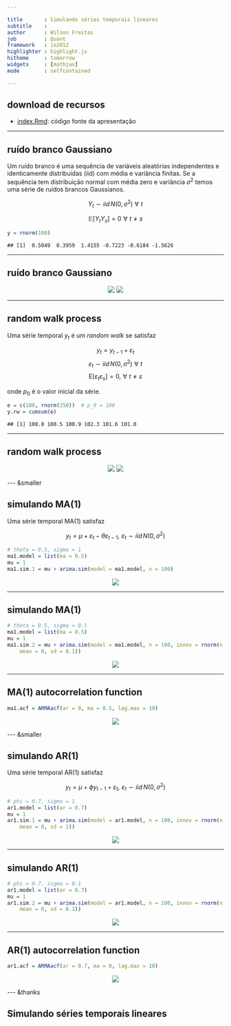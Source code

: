 ```yaml
---

title       : Simulando séries temporais lineares  
subtitle    :   
author      : Wilson Freitas  
job         : Quant  
framework   : io2012  
highlighter : highlight.js  
hitheme     : tomorrow  
widgets     : [mathjax]  
mode        : selfcontained  

---
```


## download de recursos

- [index.Rmd](index.Rmd): código fonte da apresentação

---

## ruído branco Gaussiano

Um ruído branco é uma sequência de variáveis aleatórias independentes e identicamente distribuídas (iid) com média e variância finitas. Se a sequência tem distribuição normal com média zero e variância $\sigma^2$ temos uma série de ruídos brancos Gaussianos.

$$ Y_t \sim iid\,N(0, \sigma^2)\,\, \forall\,\, t $$

$$ \mathbb{E}[Y_tY_s] = 0 \,\, \forall\,\, t \neq s $$




```r
y = rnorm(100)
```


```
## [1]  0.5049  0.3959  1.4155 -0.7223 -0.6184 -1.5626
```


---

## ruído branco Gaussiano






<p style="text-align:center;">
<img src="figure/whitenoise.png">
<img src="figure/whitenoise-acf.png">
</p>

<!-- <table>
<tr>
<th>Ruído branco</th><th>Autocorrelação</th>
</tr>
<tr>
<td><img src="figure/whitenoise.png"></td>
<td><img src="figure/whitenoise-acf.png"></td>
</tr>
</table> -->

---

## random walk process

Uma série temporal ${y_t}$ é um *random walk* se satisfaz

$$y_t = y_{t-1} + \varepsilon_t$$
$$ \varepsilon_t \sim iid\, N(0, \sigma^2)\,\, \forall \,\, t $$
$$ \mathrm{E}\left[ \varepsilon_t\varepsilon_s \right] = 0,\,\, \forall \,\, t \neq s  $$

onde $p_0$ é o valor inicial da série.




```r
e = c(100, rnorm(250))  # p_0 = 100
y.rw = cumsum(e)
```


```
## [1] 100.0 100.5 100.9 102.3 101.6 101.0
```


---

## random walk process






<p style="text-align:center;">
	<img src="figure/random-walk.png">
	<img src="figure/random-walk-acf.png">
</p>

--- &smaller

## simulando MA(1)

Uma série temporal MA(1) satisfaz

$$y_t = \mu + \varepsilon_t - \theta\varepsilon_{t-1},\,\, \varepsilon_t \sim iid\, N(0,\sigma^2)$$




```r
# theta = 0.5, sigma = 1
ma1.model = list(ma = 0.5)
mu = 1
ma1.sim.1 = mu + arima.sim(model = ma1.model, n = 100)
```



<p style="text-align:center;">
<img src="figure/ma1-sim-1.png">
</p>


---

## simulando MA(1)




```r
# theta = 0.5, sigma = 0.1
ma1.model = list(ma = 0.5)
mu = 1
ma1.sim.2 = mu + arima.sim(model = ma1.model, n = 100, innov = rnorm(n = 100, 
    mean = 0, sd = 0.1))
```



<p style="text-align:center;">
<img src="figure/ma1-sim-2.png">
</p>

---

## MA(1) autocorrelation function


```r
ma1.acf = ARMAacf(ar = 0, ma = 0.5, lag.max = 10)
```



<p style="text-align:center;">
<img src="figure/ma1-acf.png">
</p>

--- &smaller

## simulando AR(1)

Uma série temporal AR(1) satisfaz

$$y_t = \mu + \phi y_{t-1} + \varepsilon_t,\,\, \varepsilon_t \sim iid\,N(0,\sigma^2)$$




```r
# phi = 0.7, sigma = 1
ar1.model = list(ar = 0.7)
mu = 1
ar1.sim.1 = mu + arima.sim(model = ar1.model, n = 100, innov = rnorm(n = 100, 
    mean = 0, sd = 1))
```



<p style="text-align:center;">
<img src="figure/ar1-sim-1.png">
</p>

---

## simulando AR(1)




```r
# phi = 0.7, sigma = 0.1
ar1.model = list(ar = 0.7)
mu = 1
ar1.sim.2 = mu + arima.sim(model = ar1.model, n = 100, innov = rnorm(n = 100, 
    mean = 0, sd = 0.1))
```



<p style="text-align:center;">
<img src="figure/ar1-sim-2.png">
</p>

---

## AR(1) autocorrelation function


```r
ar1.acf = ARMAacf(ar = 0.7, ma = 0, lag.max = 10)
```



<p style="text-align:center;">
<img src="figure/ar1-acf.png">
</p>

--- &thanks
## Simulando séries temporais lineares
